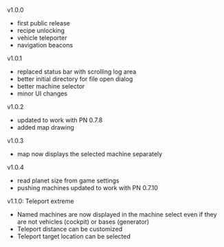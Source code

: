 v1.0.0
- first public release
- recipe unlocking
- vehicle teleporter
- navigation beacons

v1.0.1
- replaced status bar with scrolling log area
- better initial directory for file open dialog
- better machine selector
- minor UI changes

v1.0.2
- updated to work with PN 0.7.8
- added map drawing

v1.0.3
- map now displays the selected machine separately

v1.0.4
- read planet size from game settings
- pushing machines updated to work with PN 0.7.10

v1.1.0: Teleport extreme
- Named machines are now displayed in the machine select even if they are not vehicles (cockpit) or bases (generator)
- Teleport distance can be customized
- Teleport target location can be selected
